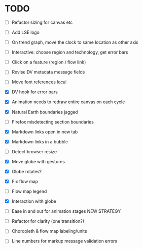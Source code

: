 # TODO

- [ ] Refactor sizing for canvas etc
- [ ] Add LSE logo
- [ ] On trend graph, move the clock to same location as other axis

- [ ] Interactive: choose region and technology, get error bars
- [ ] Click on a feature (region / flow link)
- [ ] Revise DV metadata message fields
- [ ] Move font references local

- [x] DV hook for error bars

- [x] Animation needs to redraw entire canvas on each cycle
- [x] Natural Earth boundaries jagged

- [ ] Firefox misdetecting section boundaries
- [x] Markdown links open in new tab

- [x] Markdown links in a bubble
- [ ] Detect browser resize

- [x] Move globe with gestures
- [x] Globe rotates?

- [x] Fix flow map
- [ ] Flow map legend

- [x] Interaction with globe
- [ ] Ease in and out for animation stages  NEW STRATEGY

- [ ] Refactor for clarity (one transition?)

- [ ] Choropleth & flow map labeling/units

- [ ] Line numbers for markup message validation errors
